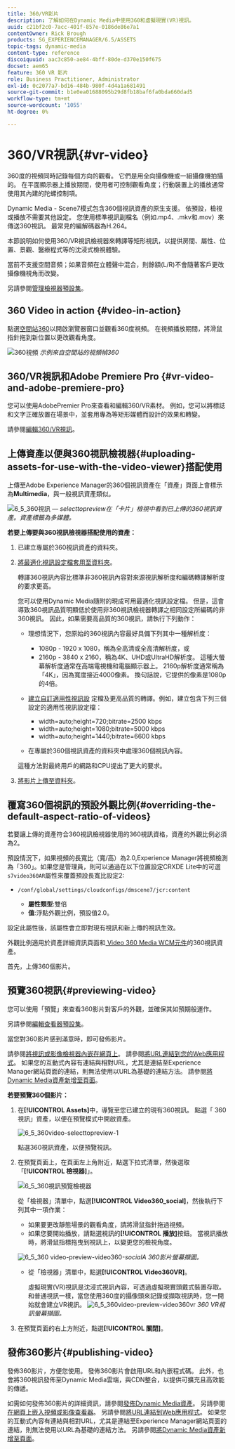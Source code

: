 ```yaml
---
title: 360/VR影片
description: 了解如何在Dynamic Media中使用360和虛擬現實(VR)視訊。
uuid: c21bf2c0-7acc-401f-857e-0186de86e7a1
contentOwner: Rick Brough
products: SG_EXPERIENCEMANAGER/6.5/ASSETS
topic-tags: dynamic-media
content-type: reference
discoiquuid: aac3c850-ae84-4bff-80de-d370e150f675
docset: aem65
feature: 360 VR 影片
role: Business Practitioner, Administrator
exl-id: 0c2077a7-bd16-484b-980f-4d4a1a681491
source-git-commit: b1e0ea01688095b29d8fb18baf6fa0bda660dad5
workflow-type: tm+mt
source-wordcount: '1055'
ht-degree: 0%

---
```


# 360/VR視訊{#vr-video}

360度的視頻同時記錄每個方向的觀看。 它們是用全向攝像機或一組攝像機拍攝的。 在平面顯示器上播放期間，使用者可控制觀看角度；行動裝置上的播放通常使用其內建的陀螺控制項。

Dynamic Media - Scene7模式包含360個視訊資產的原生支援。 依預設，檢視或播放不需要其他設定。 您使用標準視訊副檔名（例如.mp4、.mkv和.mov）來傳送360視訊。 最常見的編解碼器為H.264。

本節說明如何使用360/VR視訊檢視器來轉譯等矩形視訊，以提供房間、屬性、位置、景觀、醫療程式等的沈浸式檢視體驗。

當前不支援空間音頻；如果音頻在立體聲中混合，則餘額(L/R)不會隨著客戶更改攝像機視角而改變。

另請參閱[管理檢視器預設集](/help/assets/managing-viewer-presets.md)。

## 360 Video in action {#video-in-action}

點選[空間站360](https://mobiletest.scene7.com/s7viewers/html5/Video360Viewer.html?asset=Viewers/space_station_360-AVS)以開啟瀏覽器窗口並觀看360度視頻。 在視頻播放期間，將滑鼠指針拖到新位置以更改觀看角度。

![360視頻](assets/6_5_360videoiss_simplified.png)
*示例來自空間站的視頻幀360*

## 360/VR視訊和Adobe Premiere Pro {#vr-video-and-adobe-premiere-pro}

您可以使用AdobePremier Pro來查看和編輯360/VR素材。 例如，您可以將標誌和文字正確放置在場景中，並套用專為等矩形媒體而設計的效果和轉變。

請參閱[編輯360/VR視訊](https://helpx.adobe.com/premiere-pro/how-to/edit-360-vr-video.html)。

## 上傳資產以便與360視訊檢視器{#uploading-assets-for-use-with-the-video-viewer}搭配使用

上傳至Adobe Experience Manager的360個視訊資產在「資產」頁面上會標示為&#x200B;**Multimedia**，與一般視訊資產類似。

![6_5_360視訊 — ](assets/6_5_360video-selecttopreview.png)
*selecttopreview在「卡片」檢視中看到已上傳的360視訊資產。資產標籤為多媒體。*

**若要上傳要與360視訊檢視器搭配使用的資產：**

1. 已建立專屬於360視訊資產的資料夾。
1. [將最適化視訊設定檔套用至資料夾](/help/assets/video-profiles.md#applying-a-video-profile-to-folders)。

   轉譯360視訊內容比標準非360視訊內容對來源視訊解析度和編碼轉譯解析度的要求更高。

   您可以使用Dynamic Media隨附的現成可用最適化視訊設定檔。 但是，這會導致360視訊品質明顯低於使用非360視訊檢視器轉譯之相同設定所編碼的非360視訊。 因此，如果需要高品質的360視訊，請執行下列動作：

   * 理想情況下，您原始的360視訊內容最好具備下列其中一種解析度：

      * 1080p - 1920 x 1080，稱為全高清或全高清解析度，或
      * 2160p - 3840 x 2160，稱為4K、UHD或UltraHD解析度。 這種大螢幕解析度通常在高端電視機和電腦顯示器上。 2160p解析度通常稱為「4K」，因為寬度接近4000像素。 換句話說，它提供的像素是1080p的4倍。
   * [建立自訂適用性視訊設](/help/assets/video-profiles.md#creating-a-video-encoding-profile-for-adaptive-streaming) 定檔及更高品質的轉譯。例如，建立包含下列三個設定的適用性視訊設定檔：

      * width=auto;height=720;bitrate=2500 kbps
      * width=auto;height=1080;bitrate=5000 kbps
      * width=auto;height=1440;bitrate=6600 kbps
   * 在專屬於360個視訊資產的資料夾中處理360個視訊內容。

   這種方法對最終用戶的網路和CPU提出了更大的要求。

1. [將影片上傳至資料夾](/help/assets/managing-video-assets.md#upload-and-preview-video-assets)。

## 覆寫360個視訊的預設外觀比例{#overriding-the-default-aspect-ratio-of-videos}

若要讓上傳的資產符合360視訊檢視器使用的360視訊資格，資產的外觀比例必須為2。

預設情況下，如果視頻的長寬比（寬/高）為2.0,Experience Manager將視頻檢測為「360」。如果您是管理員，則可以通過在以下位置設定CRXDE Lite中的可選`s7video360AR`屬性來覆蓋預設長寬比設定2:

* `/conf/global/settings/cloudconfigs/dmscene7/jcr:content`

   * **屬性類型**:雙倍
   * **值**:浮點外觀比例，預設值2.0。

設定此屬性後，該屬性會立即對現有視訊和新上傳的視訊生效。

外觀比例適用於資產詳細資訊頁面和[ Video 360 Media WCM元件](/help/assets/adding-dynamic-media-assets-to-pages.md#dynamic-media-components)的360視訊資產。

首先，上傳360個影片。

## 預覽360視訊{#previewing-video}

您可以使用「預覽」來查看360影片對客戶的外觀，並確保其如預期般運作。

另請參閱[編輯查看器預設集](/help/assets/managing-viewer-presets.md#editing-viewer-presets)。

當您對360影片感到滿意時，即可發佈影片。

請參閱[將視訊或影像檢視器內嵌在網頁上](/help/assets/embed-code.md)。
請參閱[將URL連結到您的Web應用程式](/help/assets/linking-urls-to-yourwebapplication.md)。 如果您的互動式內容有連結與相對URL，尤其是連結至Experience Manager網站頁面的連結，則無法使用以URL為基礎的連結方法。
請參閱[將Dynamic Media資產新增至頁面](/help/assets/adding-dynamic-media-assets-to-pages.md)。

**若要預覽360個影片：**

1. 在&#x200B;**[!UICONTROL Assets]**&#x200B;中，導覽至您已建立的現有360視訊。 點選「 360視訊」資產，以便在預覽模式中開啟資產。

   ![6_5_360video-selecttopreview-1](assets/6_5_360video-selecttopreview-1.png)

   點選360視訊資產，以便預覽視訊。

1. 在預覽頁面上，在頁面左上角附近，點選下拉式清單，然後選取「**[!UICONTROL 檢視器]**」。

   ![6_5_360視訊預覽檢視器](assets/6_5_360video-preview-viewers.png)

   從「檢視器」清單中，點選&#x200B;**[!UICONTROL Video360_social]**，然後執行下列其中一項作業：

   * 如果要更改靜態場景的觀看角度，請將滑鼠指針拖過視頻。
   * 如果您要開始播放，請點選視訊的&#x200B;**[!UICONTROL 播放]**&#x200B;按鈕。 當視訊播放時，將滑鼠指標拖曳到視訊上，以變更您的檢視角度。

   ![6_5_360 video-preview-video360-](assets/6_5_360video-preview-video360-social.png)*socialA 360影片螢幕擷圖。*

   * 從「檢視器」清單中，點選&#x200B;**[!UICONTROL Video360VR]**。

      虛擬現實(VR)視訊是沈浸式視訊內容，可透過虛擬現實頭戴式裝置存取。 和普通視訊一樣，當您使用360度的攝像頭來記錄或擷取視訊時，您一開始就會建立VR視訊。
   ![6_5_360video-preview-video360vr](assets/6_5_360video-preview-video360vr.png)
   *360 VR視訊螢幕擷圖。*

1. 在預覽頁面的右上方附近，點選&#x200B;**[!UICONTROL 關閉]**。

## 發佈360影片{#publishing-video}

發佈360影片，方便您使用。 發佈360影片會啟用URL和內嵌程式碼。 此外，也會將360視訊發佈至Dynamic Media雲端，與CDN整合，以提供可擴充且高效能的傳遞。

如需如何發佈360影片的詳細資訊，請參閱[發佈Dynamic Media資產](/help/assets/publishing-dynamicmedia-assets.md)。
另請參閱[在網頁上嵌入視頻或影像查看器](/help/assets/embed-code.md)。
另請參閱[將URL連結到Web應用程式](/help/assets/linking-urls-to-yourwebapplication.md)。 如果您的互動式內容有連結與相對URL，尤其是連結至Experience Manager網站頁面的連結，則無法使用以URL為基礎的連結方法。
另請參閱[將Dynamic Media資產新增至頁面](/help/assets/adding-dynamic-media-assets-to-pages.md)。
